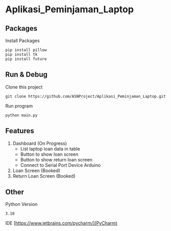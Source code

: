 # Aplikasi_Peminjaman_Laptop

## Packages
Install Packages
```
pip install pillow
pip install tk
pip install future
```
## Run & Debug
Clone this project
```
git clone https://github.com/ASNProject/Aplikasi_Peminjaman_Laptop.git
```
Run program
```
python main.py
```
## Features
1. Dashboard (On Progress)
   - List laptop loan data in table
   - Button to show loan screen
   - Button to show return loan screen
   - Connect to Serial Port Device Arduino 
2. Loan Screen (Booked)
3. Return Loan Screen (Booked)
## Other
Python Version
```
3.10
```
IDE
[https://www.jetbrains.com/pycharm/](PyCharm)
